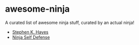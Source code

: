 awesome-ninja
===============

A curated list of awesome ninja stuff, curated by an actual ninja!

* [Stephen K. Hayes](http://stephenkhayes.com)
* [Ninja Self Defense](http://ninjaselfdefense.com)
